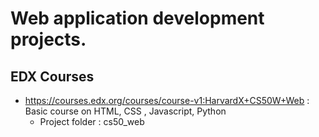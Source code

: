 # Web application development projects.
## EDX Courses
  - https://courses.edx.org/courses/course-v1:HarvardX+CS50W+Web : Basic course on HTML, CSS , Javascript, Python
    - Project folder : cs50_web
